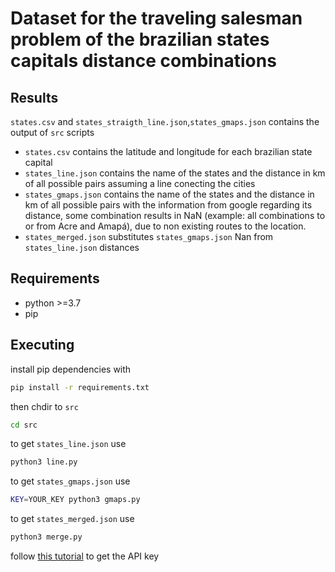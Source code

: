 # Dataset for the traveling salesman problem of the brazilian states capitals distance combinations


## Results
`states.csv` and `states_straigth_line.json`,`states_gmaps.json` contains the output of `src` scripts

* `states.csv` contains the latitude and longitude for each brazilian state capital
* `states_line.json` contains the name of the states and the distance in km of all possible pairs
assuming a line conecting the cities
* `states_gmaps.json` contains the name of the states and the distance in km of all possible pairs
with the information from google regarding its distance, some combination results in NaN
(example: all combinations to or from Acre and Amapá), due to non existing routes to the location.
* `states_merged.json` substitutes `states_gmaps.json` Nan from `states_line.json` distances

## Requirements
* python >=3.7
* pip

## Executing
install pip dependencies with
```bash
pip install -r requirements.txt
```

then chdir to `src`
```bash
cd src
```

to get `states_line.json` use 
```bash
python3 line.py
```

to get `states_gmaps.json` use
```bash
KEY=YOUR_KEY python3 gmaps.py
```

to get `states_merged.json` use
```bash
python3 merge.py
```

follow [this tutorial](https://developers.google.com/maps/documentation/distance-matrix/start) to get the API key